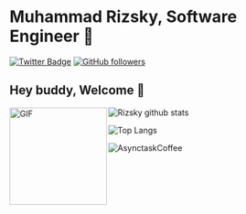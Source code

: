 # Muhammad Rizsky, Software Engineer 🧝
[![Twitter Badge](https://img.shields.io/twitter/follow/MRizsky?label=Mrizsky&style=social)](https://twitter.com/mrizsky) 
[![GitHub followers](https://img.shields.io/github/followers/rizsky?label=Follow&style=social)](https://github.com/rizsky/?tab=follow)

## Hey buddy, Welcome 👋

<img align="left" width="170" height="170" alt="GIF" src="https://media.giphy.com/media/crjSwCdonM49soUMf1/giphy.gif" />






![Rizsky github stats](https://github-readme-stats.vercel.app/api?username=rizsky&show_icons=true&hide_border=true) 

![Top Langs](https://github-readme-stats.vercel.app/api/top-langs/?username=rizsky&layout=compact&hide_border=true)


![AsynctaskCoffee](https://komarev.com/ghpvc/?username=rizsky)
